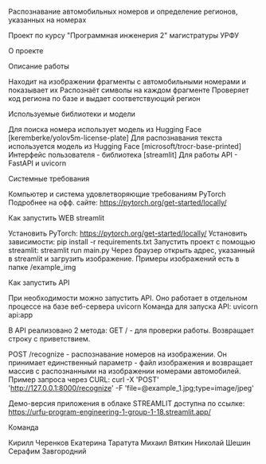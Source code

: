 Распознавание автомобильных номеров и определение регионов, указанных на номерах

Проект по курсу "Программная инженерия 2" магистратуры УРФУ

О проекте

Описание работы

Находит на изображении фрагменты с автомобильными номерами и показывает их
Распознаёт символы на каждом фрагменте
Проверяет код региона по базе и выдает соответствующий регион

Используемые библиотеки и модели

Для поиска номера использует модель из Hugging Face [keremberke/yolov5m-license-plate]
Для распознавания текста используется модель из Hugging Face [microsoft/trocr-base-printed]
Интерфейс пользователя - библиотека [streamlit]
Для работы API - FastAPI и uvicorn

Системные требования

Компьютер и система удовлетворяющие требованиям PyTorch
Подробнее на офф. сайте: https://pytorch.org/get-started/locally/

Как запустить WEB streamlit

Установить PyTorch: https://pytorch.org/get-started/locally/
Установить зависимости: pip install -r requirements.txt
Запустить проект с помощью streamlit: streamlit run main.py
Через браузер открыть адрес, указанный в streamlit и загрузить изображение.
Примеры изображений есть в папке /example_img

Как запустить API

При необходимости можно запустить API. Оно работает в отдельном процессе на базе веб-сервера uvicorn
Команда для запуска API: uvicorn api:app

В API реализовано 2 метода:
GET / - для проверки работы. Возвращает строку с приветствием.

POST /recognize - распознавание номеров на изображении. Он принимает единственный параметр - файл изображения и возвращает массив с распознанными на изображении номерами автомобилей.
Пример запроса через CURL: curl -X 'POST' 'http://127.0.0.1:8000/recognize' -F 'file=@example_1.jpg;type=image/jpeg'

Демо-версия приложения в облаке STREAMLIT доступна по ссылке:
https://urfu-program-engineering-1-group-1-18.streamlit.app/

Команда

Кирилл Черенков
Екатерина Таратута
Михаил Вяткин
Николай Шешин
Серафим Завгородний
